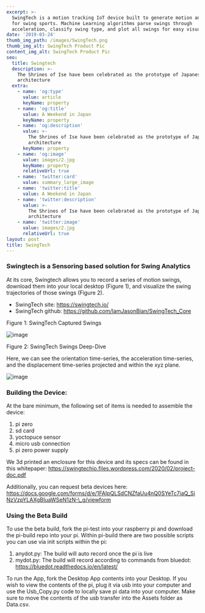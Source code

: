 ```yaml
---
excerpt: >-
  SwingTech is a motion tracking IoT device built to generate motion analytics
  for swing sports. Machine Learning algorithms parse swings through
  acceleration, classify swing type, and plot all swings for easy visualization.
date: '2019-03-24'
thumb_img_path: /images/SwingTech.png
thumb_img_alt: SwingTech Product Pic
content_img_alt: SwingTech Product Pic
seo:
  title: Swingtech
  description: >-
    The Shrines of Ise have been celebrated as the prototype of Japanese
    architecture
  extra:
    - name: 'og:type'
      value: article
      keyName: property
    - name: 'og:title'
      value: A Weekend in Japan
      keyName: property
    - name: 'og:description'
      value: >-
        The Shrines of Ise have been celebrated as the prototype of Japanese
        architecture
      keyName: property
    - name: 'og:image'
      value: images/2.jpg
      keyName: property
      relativeUrl: true
    - name: 'twitter:card'
      value: summary_large_image
    - name: 'twitter:title'
      value: A Weekend in Japan
    - name: 'twitter:description'
      value: >-
        The Shrines of Ise have been celebrated as the prototype of Japanese
        architecture
    - name: 'twitter:image'
      value: images/2.jpg
      relativeUrl: true
layout: post
title: SwingTech
---
```

### Swingtech is a Sensoring based solution for Swing Analytics

At its core, Swingtech allows you to record a series of motion swings, download them into your local desktop (Figure 1), and visualize the swing trajectories of those swings (Figure 2).

*   SwingTech site: https://swingtech.io/
*   SwingTech github: https://github.com/IamJasonBian/SwingTech_Core

Figure 1: SwingTech Captured Swings

![image](https://user-images.githubusercontent.com/16582383/119071386-8f97e580-b99e-11eb-9217-fe57bb822b4e.png)

Figure 2: SwingTech Swings Deep-Dive

Here, we can see the orientation time-series, the acceleration time-series, and the displacement time-series projected and within the xyz plane.

![image](https://user-images.githubusercontent.com/16582383/119071697-249ade80-b99f-11eb-85eb-0f288cf21918.png)

### Building the Device:

At the bare minimum, the following set of items is needed to assemble the device:

1.  pi zero
2.  sd card
3.  yoctopuce sensor
4.  micro usb connection
5.  pi zero power supply

We 3d printed an enclosure for this device and its specs can be found in this whitepaper: https://swingtechio.files.wordpress.com/2020/02/project-doc.pdf

Additionally, you can request beta devices here:
https://docs.google.com/forms/d/e/1FAIpQLSdCNZfaUu4nQ0SYeTc7iaQ_SiNzVzpYLAXgBIuaWSeN1zN-\_g/viewform

### Using the Beta Build

To use the beta build, fork the pi-test into your raspberry pi and download the pi-build repo into your pi. Within pi-build there are two possible scripts you can use via init scripts within the pi:

1.  anydot.py: The build will auto record once the pi is live
2.  mydot.py: The build will record according to commands from bluedot: https://bluedot.readthedocs.io/en/latest/

To run the App, fork the Desktop App contents into your Desktop. If you wish to view the contents of the pi, plug it via usb into your computer and use the Usb_Copy.py code to locally save pi data into your computer. Make sure to move the contents of the usb transfer into the Assets folder as Data.csv.
